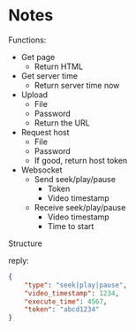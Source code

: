 # Notes

Functions:

- Get page
  - Return HTML
- Get server time
  - Return server time now
- Upload
  - File
  - Password
  - Return the URL
- Request host
  - File
  - Password
  - If good, return host token
- Websocket
  - Send seek/play/pause
    - Token
    - Video timestamp
  - Receive seek/play/pause
    - Video timestamp
    - Time to start

Structure


reply:

```json
{
    "type": "seek|play|pause",
    "video_timestamp": 1234,
    "execute_time": 4567,
    "token": "abcd1234"
}
```
